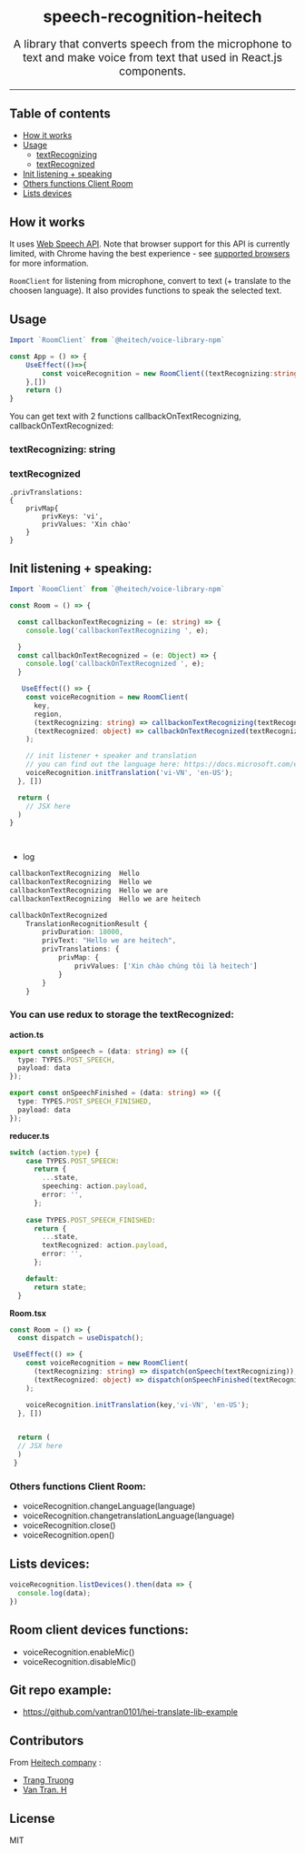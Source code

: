 <p>
<h1 align="center">
  speech-recognition-heitech
</h1>
<p>
<p align="center" style="font-size: 1.2rem;">A library that converts speech from the microphone to text and make voice from text that used in React.js components.</p>

<hr />

## Table of contents
* [How it works](#how-it-works)
* [Usage](#usage)
    - [textRecognizing](#textRecognizing)
    - [textRecognized](#textRecognized)
* [Init listening + speaking](#init-listening-+-speaking)
* [Others functions Client Room](#others-functions-client-room)
* [Lists devices](#lists-devices)

## How it works
It uses [Web Speech API](https://developer.mozilla.org/en-US/docs/Web/API/SpeechRecognition). Note that browser support for this API is currently limited, with Chrome having the best experience - see [supported browsers](#supported-browsers) for more information.

`RoomClient` for listening from microphone, convert to text (+ translate to the choosen language). It also provides functions to speak the selected text.


## Usage
```ts
Import `RoomClient` from `@heitech/voice-library-npm`

const App = () => {
    UseEffect(()=>{
        const voiceRecognition = new RoomClient((textRecognizing:string)=>{callbackonTextRecognizing(textRecognizing)},  (textRecognized)=>{callbackOnTextRecognized(textRecognized)});
    },[])
    return ()
}
```
You can get text with 2 functions callbackOnTextRecognizing, callbackOnTextRecognized:
### textRecognizing: string
### textRecognized 
    .privTranslations: 
    {
        privMap{
            privKeys: 'vi',
            privValues: 'Xin chào'
        }
    }

## Init listening + speaking:
```ts
Import `RoomClient` from `@heitech/voice-library-npm`

const Room = () => {

  const callbackonTextRecognizing = (e: string) => {
    console.log('callbackonTextRecognizing ', e);

  }
  const callbackOnTextRecognized = (e: Object) => {
    console.log('callbackOnTextRecognized ', e);
  }

   UseEffect(() => {
    const voiceRecognition = new RoomClient(
      key,
      region,
      (textRecognizing: string) => callbackonTextRecognizing(textRecognizing),
      (textRecognized: object) => callbackOnTextRecognized(textRecognized)
    );

    // init listener + speaker and translation
    // you can find out the language here: https://docs.microsoft.com/en-us/azure/cognitive-services/speech-service/language-support
    voiceRecognition.initTranslation('vi-VN', 'en-US');
  }, [])

  return (
    // JSX here
  )
}

  
```

* log
```ts
callbackonTextRecognizing  Hello
callbackonTextRecognizing  Hello we
callbackonTextRecognizing  Hello we are 
callbackonTextRecognizing  Hello we are heitech
```
```ts
callbackOnTextRecognized  
    TranslationRecognitionResult {
        privDuration: 18000,
        privText: "Hello we are heitech",
        privTranslations: {
            privMap: {
                privValues: ['Xin chào chúng tôi là heitech']
            }
        }
    }
```

<h3> You can use redux to storage the textRecognized:</h3>

<b>action.ts</b>
```ts
export const onSpeech = (data: string) => ({
  type: TYPES.POST_SPEECH,
  payload: data
});

export const onSpeechFinished = (data: string) => ({
  type: TYPES.POST_SPEECH_FINISHED,
  payload: data
});
```
<b>reducer.ts</b>
```ts
switch (action.type) {
    case TYPES.POST_SPEECH:
      return {
        ...state,
        speeching: action.payload,
        error: '',
      };
      
    case TYPES.POST_SPEECH_FINISHED:
      return {
        ...state,
        textRecognized: action.payload,
        error: '',
      };

    default:
      return state;
  }
```
<b>Room.tsx</b>
```ts
const Room = () => {
  const dispatch = useDispatch();

 UseEffect(() => {
    const voiceRecognition = new RoomClient(
      (textRecognizing: string) => dispatch(onSpeech(textRecognizing)),
      (textRecognized: object) => dispatch(onSpeechFinished(textRecognizing))
    );

    voiceRecognition.initTranslation(key,'vi-VN', 'en-US');
  }, [])


  return (
  // JSX here
  )
 }
```

### Others functions Client Room:
- voiceRecognition.changeLanguage(language)
- voiceRecognition.changetranslationLanguage(language)
- voiceRecognition.close()
- voiceRecognition.open()

## Lists devices:
```ts
voiceRecognition.listDevices().then(data => {
  console.log(data);
})
```

## Room client devices functions:
- voiceRecognition.enableMic()
- voiceRecognition.disableMic()

## Git repo example:
- https://github.com/vantran0101/hei-translate-lib-example
## Contributors 
From [Heitech company](https://www.hei.io/company) :
- [Trang Truong](https://github.com/hei-trang-truong)
- [Van Tran. H](https://github.com/vantran0101)
## License

MIT

